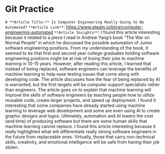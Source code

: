 # Git Practice
` # **Article Title:** Is Computer Engineering Really Going to Be Automated? `
`**Article Link**`: https://www.eteam.io/blog/computer-engineering-automated
`**Article Insights**`: I found this article interesting because it related to a piece I read in Andrew Yang’s book “The War on Normal People” in which he discussed the possible automation of Junior software engineering positions. From my understanding of the book, it seemed to be that first and second year college graduates holding software engineering positions might be at risk of losing their jobs to machine learning in 10-15 years. However, after reading this article, I learned that instead of being replaced, software engineers can leverage the benefits of machine learning to help ease testing issues that come along with developing code. The article discusses how the fear of being replaced by AI is warranted, but the first targets will be computer support specialists rather than engineers. The article goes on to explain that machine learning will improve the skills of software engineers by teaching people how to utilize reusable code, create larger projects, and speed up deployment. I found it interesting that some companies have already started using machine learning  to leverage web development and some are even using AI to create graphic designs and logos. Ultimately, automation and AI lowers the cost (and time) of producing software but there are some human skills that machine learning cannot replace. I found this article interesting because it really highlighted what will differentiate really strong software engineers in the future from replaceable ones. Virtually, those that carry non-technical skills, creativity, and emotional intelligence will be safe from having their job stolen. 